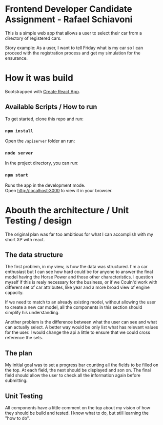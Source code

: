 # Frontend Developer Candidate Assignment - Rafael Schiavoni

This is a simple web app that allows a user to select their car from a directory of registered cars.

Story example:
As a user, I want to tell Friday what is my car so I can proceed with the registration process and get my simulation for the ensurance.


# How it was build

Bootstrapped with [Create React App](https://github.com/facebook/create-react-app).

## Available Scripts / How to run

To get started, clone this repo and run:

### `npm install`

Open the `/apiserver` folder an run:

### `node server`

In the project directory, you can run:

### `npm start`

Runs the app in the development mode.\
Open [http://localhost:3000](http://localhost:3000) to view it in your browser.

# Abouth the architecture / Unit Testing / design

The original plan was far too ambitious for what I can accomplish with my short XP with react.

## The data structure

The first problem, in my view, is how the data was structured. I'm a car enthusiast but I can see how hard could be for anyone to answer the final model having the Horse Power and those other characteristics. I question myself if this is realy necessary for the business, or if we Couln'd work with different set of car attributes, like year and a more broad view of engine capacity.

If we need to match to an already existing model, without allowing the user to create a new car model, all the components in this section should simplify his understanding.

Another problem is the difference between what the user can see and what can actually select. A better way would be only list what has relevant values for the user. I would change the api a little to ensure that we could cross reference the sets.

## The plan

My initial goal was to set a progress bar counting all the fields to be filled on the top. At each field, the next should be displayed and son on. The final field should allow the user to check all the information again before submitting.

## Unit Testing
All components have a little comment on the top about my vision of how they should be build and tested. I know what to do, but stiil learning the "how to do".